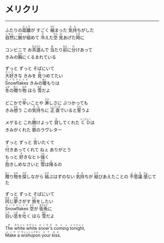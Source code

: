 # メリクリ
---
<lyric>
ふたりの<ruby>距離<rt>きょり</rt></ruby>が すごく <ruby>縮<rt>ちぢ</rt></ruby>まった <ruby>気持<rt>きも</rt></ruby>ちがした<br/>
<ruby>自然<rt>しぜん</rt></ruby>に<ruby>腕<rt>うで</rt></ruby>が<ruby>組<rt>く</rt></ruby>めて <ruby>冷<rt>ひ</rt></ruby>えた<ruby>空<rt>そら</rt></ruby> <ruby>見<rt>み</rt></ruby>あげた<ruby>時<rt>とき</rt></ruby>に<br/>
<br/>
コンビニで お<ruby>茶選<rt>ちゃえら</rt></ruby>んで <ruby>当<rt>あ</rt></ruby>たり<ruby>前<rt>まえ</rt></ruby>に<ruby>分<rt>わ</rt></ruby>けあって<br/>
きみの<ruby>胸<rt>むね</rt></ruby>にくるまれている<br/>
<br/>
ずっと ずっと そばにいて<br/>
<ruby>大好<rt>だいす</rt></ruby>きな きみを <ruby>見<rt>み</rt></ruby>つめてたい<br/>
<ruby>Snowflakes<rt>スノウフレイク</rt></ruby> きみの<ruby>暖<rt>ぬく</rt></ruby>もりは<br/>
<ruby>冬<rt>ふゆ</rt></ruby>の<ruby>贈<rt>おく</rt></ruby>り<ruby>物<rt>もの</rt></ruby> ほら <ruby>雪<rt>ゆき</rt></ruby>だよ<br/>
<br/>
どこかで<ruby>辛<rt>つら</rt></ruby>いことや <ruby>淋<rt>さび</rt></ruby>しさに ぶつかっても<br/>
きみ<ruby>想<rt>おも</rt></ruby>う この<ruby>気持<rt>きも</rt></ruby>ちに <ruby>正直<rt>しょうじき</rt></ruby>でいると<ruby>誓<rt>ちか</rt></ruby>うよ<br/>
<br/>
メゲると これ<ruby>聴<rt>き</rt></ruby>けよって <ruby>貸<rt>か</rt></ruby>してくれた <ruby>ＣＤ<rt>シーディー</rt></ruby>は<br/>
きみがくれた <ruby>歌<rt>うた</rt></ruby>のラヴレター<br/>
<br/>
ずっと ずっと <ruby>言<rt>い</rt></ruby>いたくて<br/>
<ruby>付<rt>つ</rt></ruby>きあってくれて ねぇ ありがとう<br/>
もっと <ruby>好<rt>す</rt></ruby>きなヒト<ruby>強<rt>つよ</rt></ruby>く<br/>
<ruby>抱<rt>だ</rt></ruby>きしめなさいと <ruby>雪<rt>ゆき</rt></ruby>は<ruby>降<rt>ふ</rt></ruby>るの<br/>
<br/>
<ruby>贈<rt>おく</rt></ruby>り<ruby>物<rt>もの</rt></ruby>を<ruby>探<rt>さが</rt></ruby>しながら <ruby>結<rt>むす</rt></ruby>ぶはずのない <ruby>気持<rt>きも</rt></ruby>ちが <ruby>結<rt>むす</rt></ruby>びあえたことの <ruby>不思議<rt>ふしぎ</rt></ruby> <ruby>感<rt>かん</rt></ruby>じてた<br/>
<br/>
ずっと ずっと そばにいて<br/>
<ruby>同<rt>おな</rt></ruby>じ<ruby>夢<rt>ゆめ</rt></ruby>さがす <ruby>旅<rt>たび</rt></ruby>をしたい<br/>
<ruby>Snowflakes<rt>スノウフレイク</rt></ruby> <ruby>空<rt>そら</rt></ruby>が <ruby>街角<rt>まちかど</rt></ruby>に<br/>
<ruby>白<rt>しろ</rt></ruby>い<ruby>息<rt>いき</rt></ruby>を<ruby>吐<rt>は</rt></ruby>く ほら <ruby>雪<rt>ゆき</rt></ruby>だよ<br/>
<br/>
<ruby>The<rt>ザ</rt></ruby> <ruby>white<rt>ホワイト</rt></ruby> <ruby>white<rt>ホワイト</rt></ruby> <ruby>snow's<rt>スノウズ</rt></ruby> <ruby>coming<rt>カミン</rt></ruby> <ruby>tonight<rt>トゥナイト</rt></ruby>,<br/>
<ruby>Make<rt>メイク</rt></ruby> <ruby>a<rt>ア</rt></ruby> <ruby>wishupon<rt>ウィッシュアポン</rt></ruby> <ruby>your<rt>ユア</rt></ruby> <ruby>kiss<rt>キス</rt></ruby>.<br/>
</lyric>
